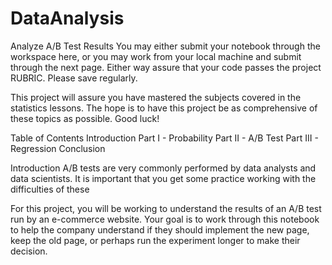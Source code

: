 # DataAnalysis
Analyze A/B Test Results
You may either submit your notebook through the workspace here, or you may work from your local machine and submit through the next page. 
Either way assure that your code passes the project RUBRIC. Please save regularly.

This project will assure you have mastered the subjects covered in the statistics lessons. 
The hope is to have this project be as comprehensive of these topics as possible. Good luck!

Table of Contents
Introduction
Part I - Probability
Part II - A/B Test
Part III - Regression
Conclusion

Introduction
A/B tests are very commonly performed by data analysts and data scientists. 
It is important that you get some practice working with the difficulties of these

For this project, you will be working to understand the results of an A/B test run by an e-commerce website. 
Your goal is to work through this notebook to help the company understand if they should implement the new page, keep the old page, or perhaps run the experiment longer to make their decision.
